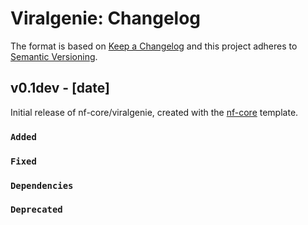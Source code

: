 # Viralgenie: Changelog

The format is based on [Keep a Changelog](https://keepachangelog.com/en/1.0.0/)
and this project adheres to [Semantic Versioning](https://semver.org/spec/v2.0.0.html).

## v0.1dev - [date]

Initial release of nf-core/viralgenie, created with the [nf-core](https://nf-co.re/) template.

### `Added`

### `Fixed`

### `Dependencies`

### `Deprecated`

